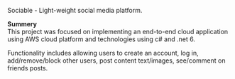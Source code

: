 Sociable - Light-weight social media platform.

**Summery**  
This project was focused on implementing an end-to-end cloud application using AWS cloud platform and technologies using c# and .net 6.

Functionality includes allowing users to create an account, log in, add/remove/block other users, post content text/images, see/comment on friends posts.
